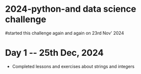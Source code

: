 # 2024-python-and data science challenge
#started this challenge again and again on 23rd Nov' 2024

# Day 1 -- 25th Dec, 2024
- Completed lessons and exercises about strings and integers